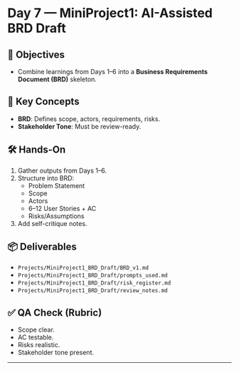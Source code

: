 # Day 7 — MiniProject1: AI-Assisted BRD Draft

## 🎯 Objectives
- Combine learnings from Days 1–6 into a **Business Requirements Document (BRD)** skeleton.

## 📘 Key Concepts
- **BRD**: Defines scope, actors, requirements, risks.
- **Stakeholder Tone**: Must be review-ready.

## 🛠 Hands-On
1. Gather outputs from Days 1–6.
2. Structure into BRD:
   - Problem Statement
   - Scope
   - Actors
   - 6–12 User Stories + AC
   - Risks/Assumptions
3. Add self-critique notes.

## 📦 Deliverables
- `Projects/MiniProject1_BRD_Draft/BRD_v1.md`
- `Projects/MiniProject1_BRD_Draft/prompts_used.md`
- `Projects/MiniProject1_BRD_Draft/risk_register.md`
- `Projects/MiniProject1_BRD_Draft/review_notes.md`

## ✅ QA Check (Rubric)
- Scope clear.
- AC testable.
- Risks realistic.
- Stakeholder tone present.

---

